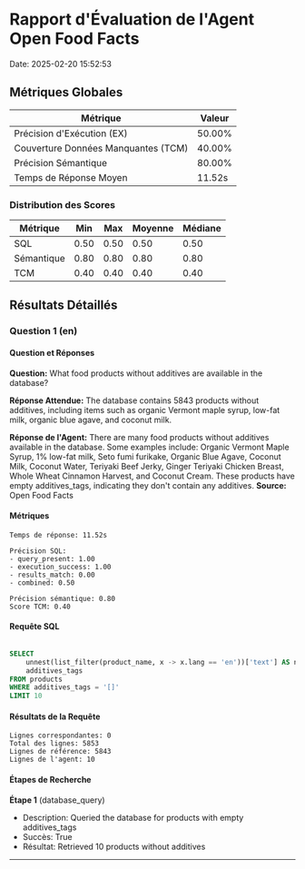 # Rapport d'Évaluation de l'Agent Open Food Facts

Date: 2025-02-20 15:52:53

## Métriques Globales

| Métrique | Valeur |
|----------|--------|
| Précision d'Exécution (EX) | 50.00% |
| Couverture Données Manquantes (TCM) | 40.00% |
| Précision Sémantique | 80.00% |
| Temps de Réponse Moyen | 11.52s |

### Distribution des Scores

| Métrique | Min | Max | Moyenne | Médiane |
|----------|-----|-----|---------|----------|
| SQL | 0.50 | 0.50 | 0.50 | 0.50 |
| Sémantique | 0.80 | 0.80 | 0.80 | 0.80 |
| TCM | 0.40 | 0.40 | 0.40 | 0.40 |

## Résultats Détaillés

### Question 1 (en)

#### Question et Réponses
**Question:** What food products without additives are available in the database?

**Réponse Attendue:** The database contains 5843 products without additives, including items such as organic Vermont maple syrup, low-fat milk, organic blue agave, and coconut milk.

**Réponse de l'Agent:** There are many food products without additives available in the database. Some examples include: Organic Vermont Maple Syrup, 1% low-fat milk, Seto fumi furikake, Organic Blue Agave, Coconut Milk, Coconut Water, Teriyaki Beef Jerky, Ginger Teriyaki Chicken Breast, Whole Wheat Cinnamon Harvest, and Coconut Cream. These products have empty additives_tags, indicating they don't contain any additives.
**Source:** Open Food Facts

#### Métriques
```
Temps de réponse: 11.52s

Précision SQL:
- query_present: 1.00
- execution_success: 1.00
- results_match: 0.00
- combined: 0.50

Précision sémantique: 0.80
Score TCM: 0.40
```

#### Requête SQL
```sql

SELECT 
    unnest(list_filter(product_name, x -> x.lang == 'en'))['text'] AS name,
    additives_tags
FROM products
WHERE additives_tags = '[]'
LIMIT 10

```

#### Résultats de la Requête
```
Lignes correspondantes: 0
Total des lignes: 5853
Lignes de référence: 5843
Lignes de l'agent: 10
```

#### Étapes de Recherche
**Étape 1** (database_query)
- Description: Queried the database for products with empty additives_tags
- Succès: True
- Résultat: Retrieved 10 products without additives

---

